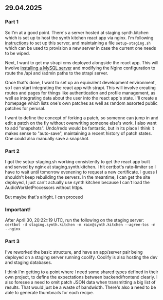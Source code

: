 ## 29.04.2025

### Part 1

So I'm at a good point. There's a server hosted at staging.synth.kitchen which is set up to host the synth kitchen react app via nginx. I'm following [instructions](https://dev.to/jackrkelly/create-a-full-stack-web-application-using-react-strapi-nginx-mongodb-and-digitalocean-bkh) to set up this server, and maintaining a file `setup-staging.sh` which can be used to provision a new server in case the current one needs to be wiped.

Next, I want to get my strapi cms deployed alongside the react app. This will involve [installing a MySQL server](https://documentation.ubuntu.com/server/how-to/databases/install-mysql/index.html) and modifying the Nginx configuration to route the /api and /admin paths to the strapi server.

Once that's done, I want to set up an equivalent development environment, so I can start integrating the react app with strapi. This will involve creating routes and pages for things like authentication and profile management, as well as integrating data about the user into the react app's state. I'll create a homepage which lists one's own patches as well as random assorted public patches for perusal.

I want to define the concept of forking a patch, so someone can jump in and edit a patch on the fly without overwriting someone else's work. I also want to add "snapshots". Undo/redo would be fantastic, but in its place I think it makes sense to "auto-save", maintaining a recent history of patch states. One could also manually save a snapshot.

### Part 2

I got the setup-staging.sh working consistently to get the react app built and served by nginx at staging.synth.kitchen. I hit certbot's rate-limiter so I have to wait until tomorrow evenening to request a new certificate. I guess I shouldn't keep rebuilding the servers. In the meantime, I can get the site deployed, I just can't actually use synth kitchen because I can't load the AudioWorkletProcessors without https.

But maybe that's alright. I can proceed

### Important!

After April 30, 20:22::19 UTC, run the following on the staging server:
`certbot -d staging.synth.kitchen -m rain@synth.kitchen --agree-tos -n --nginx`

### Part 3

I've reworked the basic structure, and have an app/server pair being deployed on a staging server running coolify. Coolify is also hosting the dev and staging databases.

I think I'm getting to a point where I need some shared types defined in their own project, to define the expectations between backend/frontend clearly. I also foresee a need to omit patch JSON data when transmitting a big list of results. That would just be a waste of bandwidth. There's also a need to be able to generate thumbnails for each recipe.

